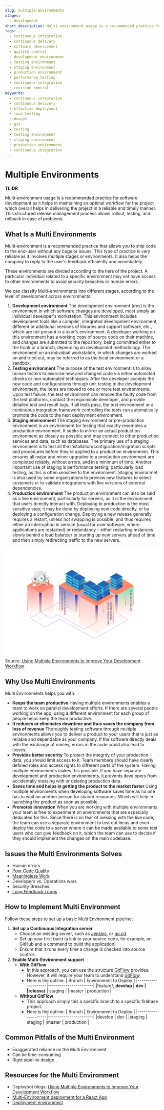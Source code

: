 ```yaml
---
slug: multiple-environments
stages:
  - development
short_description: Multi-environment usage is a recommended practice for software development as it helps in maintaining an optimal workflow for the project which overall helps in delivering the project in a reliable and timely manner.  
tags: 
  - continuous integration
  - continuous delivery
  - software development
  - quality control
  - development environment
  - testing environment
  - staging environment
  - production environment 
  - performance testing
  - continuous integration
  - revision control
keywords:
  - continuous integration
  - continuous delivery
  - effective deployment
  - load testing
  - devops
  - git
  - testing
  - testing environment
  - staging environment
  - production environment
  - continuous integration
---
```


# Multiple Environments

**TL;DR**

Multi-environment usage is a recommended practice for software development as it helps in maintaining an optimal workflow for the project which overall helps in delivering the project in a reliable and timely manner. This structured release management process allows rollout, testing, and rollback in case of problems.

## What Is a Multi Environments

Multi-environment is a recommended practice that allows you to ship code to the end-user without any bugs or issues. This type of practice is very reliable as it involves multiple stages or environments. It also helps the company to reply to the user's feedback efficiently and immediately.

These environments are divided according to the tiers of the project. A particular individual related to a specific environment may not have access to other environments to avoid security breaches or human errors.

We can classify Multi-environments into different stages, according to the level of development across environments:

1. **Development environment**
   The development environment (dev) is the environment in which software changes are developed, most simply an individual developer's workstation. This environment includes development tools like a compiler, integrated development environment, different or additional versions of libraries and support software, etc., which are not present in a user's environment.
   A developer working on this environment has a working copy of source code on their machine, and changes are submitted to the repository, being committed either to the trunk or a branch, depending on development methodology. The environment on an individual workstation, in which changes are worked on and tried out, may be referred to as the local environment or a sandbox.
2. **Testing environment**
   The purpose of the test environment is to allow human testers to exercise new and changed code via either automated checks or non-automated techniques. After the developer accepts the new code and configurations through unit testing in the development environment, the items are moved to one or more test environments. Upon test failure, the test environment can remove the faulty code from the test platforms, contact the responsible developer, and provide detailed test and result logs. 
   If all tests pass, the test environment or a continuous integration framework controlling the tests can automatically promote the code to the next deployment environment.
3. **Staging environment**
   The staging environment or pre-production environment is an environment for testing that exactly resembles a production environment. It seeks to mirror an actual production environment as closely as possible and may connect to other production services and data, such as databases. 
   The primary use of a staging environment is to test all the installation/configuration/migration scripts and procedures before they're applied to a production environment. This ensures all major and minor upgrades to a production environment are completed reliably, without errors, and in a minimum of time.
   Another important use of staging is performance testing, particularly load testing, as this is often sensitive to the environment.
   Staging environmet is also used by some organizations to preview new features to select customers or to validate integrations with live versions of external dependencies.
3. **Production environment**
   The production environment can also be said as a live environment, particularly for servers, as it is the environment that users directly interact with. Deploying to production is the most sensitive step; it may be done by deploying new code directly, or by deploying a configuration change.
   Deploying a new release generally requires a restart, unless hot swapping is possible, and thus requires either an interruption in service (usual for user software, where applications are restarted) or redundancy – either restarting instances slowly behind a load balancer or starting up new servers ahead of time and then simply redirecting traffic to the new servers.
   

![Multiple Environments](/files/Multiple_Environments.png)</br>
Source: [Using Multiple Environments to Improve Your Development Workflow](https://deploybot.com/blog/using-multiple-environments-to-improve-your-development-workflow)

## Why Use Multi Environments

Multi Environments helps you with:

- **Keeps the team productive**
  Having multiple environments enables a team to work on parallel development efforts. If there are several people working on the app, using a different environment for each group of people helps keep the team productive.
- **It reduces or eliminates downtime and thus saves the company from loss of revenue**
  Thoroughly testing software through multiple environments allows you to deliver a product to your users that is just as reliable and dependable as your company. If the software directly deals with the exchange of money, errors in the code could also lead to losses. 
- **Provides better security**
  To protect the integrity of your production data, you should limit access to it. Team members should have clearly defined roles and access rights to different parts of the system. Having multiple environments makes this possible. If you have separate development and production environments, it prevents developers from accidentally messing with or deleting production data.
- **Saves time and helps in getting the product to the market faster**
  Using multiple environments when developing software saves time as no one has to wait on another person for shared resources. Which will help in launching the product as soon as possible.
- **Promotes innovation**
  When you are working with multiple environments, your team is free to experiment on environments that are especially dedicated for this. Since there is no fear of messing with the live code, the team can use a separate environment to test out ideas and even deploy the code to a server where it can be made available to some test users who can give feedback on it, which the team can use to decide if they should implement the changes on the main codebase.
  
## Issues the Multi Environments Solves

- Human errors
- [Poor Code Quality](/problems/poor-code-quality)
- [Meaningless Work](/problems/meaningless-work)
- Developers vs. Operations wars
- Security Breaches 
- [Long Feedback Loops](/problems/long-feedback-loops)

## How to Implement Multi Environment

Follow these steps to set up a basic Multi Environment pipeline:

1. **Set up a Continuous Integration server**
   - Choose an existing server, such as [Jenkins](https://jenkins.io/), or [go.cd](https://www.gocd.org/).
   - Set up your first build (a link to your source code, for example, on GitHub and a command to build the application)
   - Ensure that it runs every time a change is checked into source control.
2. **Enable Multi-Environment support**
   - **With GitFlow**
      - In this approach, you can use the structure [GitFlow](https://www.atlassian.com/git/tutorials/comparing-workflows/gitflow-workflow) provides. However, it will require your team to understand [GitFlow](/practices/git_flow).
      - Here is the outline:
          | Branch             | Environment to Deploy |
          |--------------------|-----------------------|
          |feature/**, develop | dev                   |
          |release/**          | staging               |
          |master              | production            |
   - **Without GitFlow**
      - This approach simply ties a specific branch to a specific firebase project.
      - Here is the outline:
          | Branch             | Environment to Deploy |
          |--------------------|-----------------------|
          |develop             | dev                   |
          |staging             | staging               |
          |master              | production            |

## Common Pitfalls of the Multi Environment

- Exaggerated reliance on the Multi Environment   
- Can be time-consuming
- Rigid pipeline design

## Resources for the Multi Environment

- Deploybot blogs: [Using Multiple Environments to Improve Your Development Workflow](https://deploybot.com/blog/using-multiple-environments-to-improve-your-development-workflow)
- [Multi-Environment deployment for a React App](https://medium.com/@giologist/ci-cd-multi-environment-deployment-for-a-react-app-on-firebase-using-github-actions-f48bc6b08b21)
- [Deployment environment](https://en.wikipedia.org/wiki/Deployment_environment)
